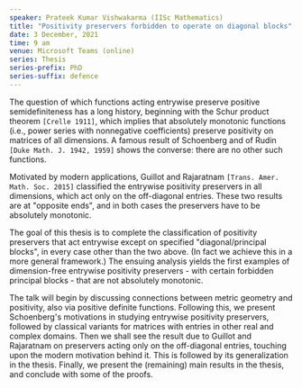 ```yaml
---
speaker: Prateek Kumar Vishwakarma (IISc Mathematics)
title: "Positivity preservers forbidden to operate on diagonal blocks"
date: 3 December, 2021
time: 9 am
venue: Microsoft Teams (online)
series: Thesis
series-prefix: PhD
series-suffix: defence
---
```


The question of which functions acting entrywise preserve positive
semidefiniteness has a long history, beginning with the Schur product
theorem ``[Crelle 1911]``, which implies that absolutely monotonic
functions (i.e., power series with nonnegative coefficients) preserve
positivity on matrices of all dimensions. A famous result of Schoenberg
and of Rudin ``[Duke Math. J. 1942, 1959]`` shows the converse: there are
no other such functions.

Motivated by modern applications, Guillot and Rajaratnam
``[Trans. Amer. Math. Soc. 2015]`` classified the entrywise positivity
preservers in all dimensions, which act only on the off-diagonal entries.
These two results are at "opposite ends", and in both cases the preservers
have to be absolutely monotonic.

The goal of this thesis is to complete the classification of positivity
preservers that act entrywise except on specified "diagonal/principal blocks",
in every case other than the two above. (In fact we achieve this in a more
general framework.) The ensuing analysis yields the first examples of
dimension-free entrywise positivity preservers - with certain forbidden
principal blocks - that are not absolutely monotonic.

The talk will begin by discussing connections between metric geometry and
positivity, also via positive definite functions. Following this, we
present Schoenberg's motivations in studying entrywise positivity preservers,
followed by classical variants for matrices with entries in other real and 
complex domains. Then we shall see the result due to Guillot and Rajaratnam
on preservers acting only on the off-diagonal entries, touching upon the
modern motivation behind it. This is followed by its generalization in the
thesis. Finally, we present the (remaining) main results in the thesis, and
conclude with some of the proofs.
